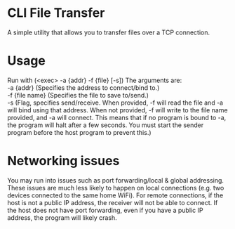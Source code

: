 # CLI File Transfer
A simple utility that allows you to transfer files over a TCP connection.

# Usage
Run with (\<exec\> -a {addr} -f {file} [-s])
The arguments are:\
-a {addr} (Specifies the address to connect/bind to.)\
-f {file name} (Specifies the file to save to/send.)\
-s (Flag, specifies send/receive. When provided, -f will read the file and -a will bind using that address. When not provided, -f will write to the file name provided, and -a will connect. This means that if no program is bound to -a, the program will halt after a few seconds. You must start the sender program before the host program to prevent this.)

# Networking issues
You may run into issues such as port forwarding/local & global addressing. These issues are much less likely to happen on local connections (e.g. two devices connected to the same home WiFi). For remote connections, if the host is not a public IP address, the receiver will not be able to connect. If the host does not have port forwarding, even if you have a public IP address, the program will likely crash.
